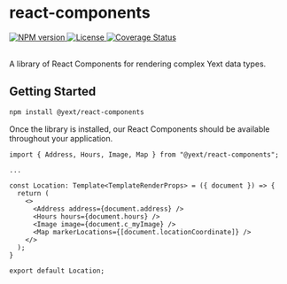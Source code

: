 # react-components

<div>
  <a href="https://npmjs.org/package/@yext/react-components">
    <img src="https://img.shields.io/npm/v/@yext/react-components" alt="NPM version"/>
  </a>
  <a href="./LICENSE">
    <img src="https://img.shields.io/badge/License-BSD%203--Clause-blue.svg" alt="License"/>
  </a>
  <a href='https://coveralls.io/github/yext/react-components?branch=main'>
    <img src='https://coveralls.io/repos/github/yext/react-components/badge.svg?branch=main' alt='Coverage Status' />
  </a>
</div>
<br>

A library of React Components for rendering complex Yext data types.

## Getting Started

```bash
npm install @yext/react-components
```

Once the library is installed, our React Components should be available throughout your application.

```tsx
import { Address, Hours, Image, Map } from "@yext/react-components";

...

const Location: Template<TemplateRenderProps> = ({ document }) => {
  return (
    <>
      <Address address={document.address} />
      <Hours hours={document.hours} />
      <Image image={document.c_myImage} />
      <Map markerLocations={[document.locationCoordinate]} />
    </>
  );
}

export default Location;
```
